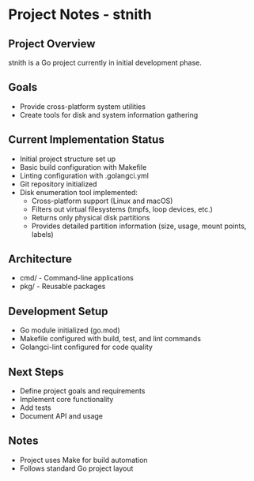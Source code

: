 # Project Notes - stnith

## Project Overview
stnith is a Go project currently in initial development phase.

## Goals
- Provide cross-platform system utilities
- Create tools for disk and system information gathering

## Current Implementation Status
- Initial project structure set up
- Basic build configuration with Makefile
- Linting configuration with .golangci.yml
- Git repository initialized
- Disk enumeration tool implemented:
  - Cross-platform support (Linux and macOS)
  - Filters out virtual filesystems (tmpfs, loop devices, etc.)
  - Returns only physical disk partitions
  - Provides detailed partition information (size, usage, mount points, labels)

## Architecture
- cmd/ - Command-line applications
- pkg/ - Reusable packages

## Development Setup
- Go module initialized (go.mod)
- Makefile configured with build, test, and lint commands
- Golangci-lint configured for code quality

## Next Steps
- Define project goals and requirements
- Implement core functionality
- Add tests
- Document API and usage

## Notes
- Project uses Make for build automation
- Follows standard Go project layout